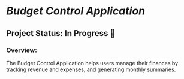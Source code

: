 # *Budget Control Application*

## Project Status: In Progress 🚧

### Overview:
The Budget Control Application helps users manage their finances by tracking revenue and expenses, and generating monthly summaries.